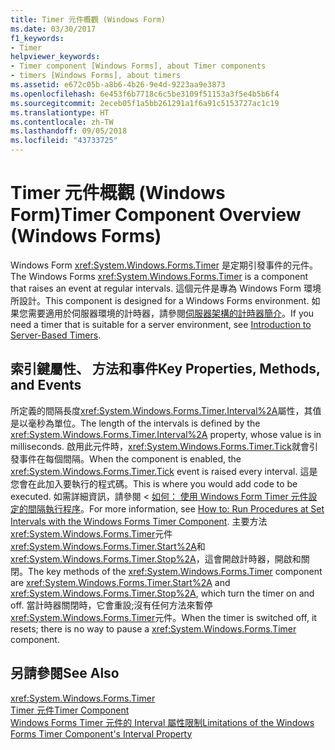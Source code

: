 ```yaml
---
title: Timer 元件概觀 (Windows Form)
ms.date: 03/30/2017
f1_keywords:
- Timer
helpviewer_keywords:
- Timer component [Windows Forms], about Timer components
- timers [Windows Forms], about timers
ms.assetid: e672c05b-a8b6-4b26-9e4d-9223aa9e3873
ms.openlocfilehash: 6e453f6b7718c6c5be3109f51153a3f5e4b5b6f4
ms.sourcegitcommit: 2eceb05f1a5bb261291a1f6a91c5153727ac1c19
ms.translationtype: HT
ms.contentlocale: zh-TW
ms.lasthandoff: 09/05/2018
ms.locfileid: "43733725"
---
```

# <a name="timer-component-overview-windows-forms"></a><span data-ttu-id="11b69-102">Timer 元件概觀 (Windows Form)</span><span class="sxs-lookup"><span data-stu-id="11b69-102">Timer Component Overview (Windows Forms)</span></span>
<span data-ttu-id="11b69-103">Windows Form <xref:System.Windows.Forms.Timer> 是定期引發事件的元件。</span><span class="sxs-lookup"><span data-stu-id="11b69-103">The Windows Forms <xref:System.Windows.Forms.Timer> is a component that raises an event at regular intervals.</span></span> <span data-ttu-id="11b69-104">這個元件是專為 Windows Form 環境所設計。</span><span class="sxs-lookup"><span data-stu-id="11b69-104">This component is designed for a Windows Forms environment.</span></span> <span data-ttu-id="11b69-105">如果您需要適用於伺服器環境的計時器，請參閱[伺服器架構的計時器簡介](https://msdn.microsoft.com/library/adc0bc0a-a519-4812-bafc-fb9d1a5801fc)。</span><span class="sxs-lookup"><span data-stu-id="11b69-105">If you need a timer that is suitable for a server environment, see [Introduction to Server-Based Timers](https://msdn.microsoft.com/library/adc0bc0a-a519-4812-bafc-fb9d1a5801fc).</span></span>  
  
## <a name="key-properties-methods-and-events"></a><span data-ttu-id="11b69-106">索引鍵屬性、 方法和事件</span><span class="sxs-lookup"><span data-stu-id="11b69-106">Key Properties, Methods, and Events</span></span>  
 <span data-ttu-id="11b69-107">所定義的間隔長度<xref:System.Windows.Forms.Timer.Interval%2A>屬性，其值是以毫秒為單位。</span><span class="sxs-lookup"><span data-stu-id="11b69-107">The length of the intervals is defined by the <xref:System.Windows.Forms.Timer.Interval%2A> property, whose value is in milliseconds.</span></span> <span data-ttu-id="11b69-108">啟用此元件時，<xref:System.Windows.Forms.Timer.Tick>就會引發事件在每個間隔。</span><span class="sxs-lookup"><span data-stu-id="11b69-108">When the component is enabled, the <xref:System.Windows.Forms.Timer.Tick> event is raised every interval.</span></span> <span data-ttu-id="11b69-109">這是您會在此加入要執行的程式碼。</span><span class="sxs-lookup"><span data-stu-id="11b69-109">This is where you would add code to be executed.</span></span> <span data-ttu-id="11b69-110">如需詳細資訊，請參閱 <<c0> [ 如何： 使用 Windows Form Timer 元件設定的間隔執行程序](../../../../docs/framework/winforms/controls/run-procedures-at-set-intervals-with-wf-timer-component.md)。</span><span class="sxs-lookup"><span data-stu-id="11b69-110">For more information, see [How to: Run Procedures at Set Intervals with the Windows Forms Timer Component](../../../../docs/framework/winforms/controls/run-procedures-at-set-intervals-with-wf-timer-component.md).</span></span> <span data-ttu-id="11b69-111">主要方法<xref:System.Windows.Forms.Timer>元件<xref:System.Windows.Forms.Timer.Start%2A>和<xref:System.Windows.Forms.Timer.Stop%2A>，這會開啟計時器，開啟和關閉。</span><span class="sxs-lookup"><span data-stu-id="11b69-111">The key methods of the <xref:System.Windows.Forms.Timer> component are <xref:System.Windows.Forms.Timer.Start%2A> and <xref:System.Windows.Forms.Timer.Stop%2A>, which turn the timer on and off.</span></span> <span data-ttu-id="11b69-112">當計時器關閉時，它會重設;沒有任何方法來暫停<xref:System.Windows.Forms.Timer>元件。</span><span class="sxs-lookup"><span data-stu-id="11b69-112">When the timer is switched off, it resets; there is no way to pause a <xref:System.Windows.Forms.Timer> component.</span></span>  
  
## <a name="see-also"></a><span data-ttu-id="11b69-113">另請參閱</span><span class="sxs-lookup"><span data-stu-id="11b69-113">See Also</span></span>  
 <xref:System.Windows.Forms.Timer>  
 [<span data-ttu-id="11b69-114">Timer 元件</span><span class="sxs-lookup"><span data-stu-id="11b69-114">Timer Component</span></span>](../../../../docs/framework/winforms/controls/timer-component-windows-forms.md)  
 [<span data-ttu-id="11b69-115">Windows Forms Timer 元件的 Interval 屬性限制</span><span class="sxs-lookup"><span data-stu-id="11b69-115">Limitations of the Windows Forms Timer Component's Interval Property</span></span>](../../../../docs/framework/winforms/controls/limitations-of-the-timer-component-interval-property.md)
